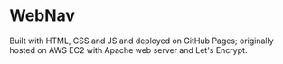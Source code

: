 # WebNav
Built with HTML, CSS and JS and deployed on GitHub Pages; originally hosted on AWS EC2 with Apache web server and Let's Encrypt. 
